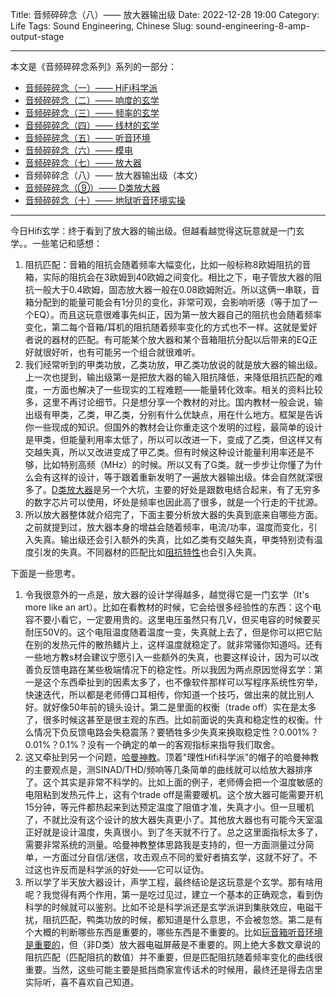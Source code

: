 Title: 音频碎碎念（八）—— 放大器输出级
Date: 2022-12-28 19:00
Category: Life
Tags: Sound Engineering, Chinese
Slug: sound-engineering-8-amp-output-stage


---

本文是《音频碎碎念系列》系列的一部分：

* [音频碎碎念（一）—— HiFi科学派](/sound-engineering-1-scientific-hifi.html)
* [音频碎碎念（二）—— 响度的玄学](/sound-engineering-2-loudness.html)
* [音频碎碎念（三）—— 频率的玄学](/sound-engineering-3-frequency.html)
* [音频碎碎念（四）—— 线材的玄学](/sound-engineering-4-cables.html)
* [音频碎碎念（五）—— 听音环境](/sound-engineering-5-environment.html)
* [音频碎碎念（六）—— 模电](/sound-engineering-6-analog-circuits.html)
* [音频碎碎念（七）—— 放大器](/sound-engineering-7-amplifiers.html)
* 音频碎碎念（八）—— 放大器输出级（本文）
* [音频碎碎念（⑨）—— D类放大器](/sound-engineering-9-class-d-amp.html)
* [音频碎碎念（十）—— 地狱听音环境实操](/sound-engineering-10-real-example.html)

---

今日Hifi玄学：终于看到了放大器的输出级。但越看越觉得这玩意就是一门玄学。。一些笔记和感想：

1. 阻抗匹配：音箱的阻抗会随着频率大幅变化，比如一般标称8欧姆阻抗的音箱，实际的阻抗会在3欧姆到40欧姆之间变化。相比之下，电子管放大器的阻抗一般大于0.4欧姆，固态放大器一般在0.08欧姆附近。所以这俩一串联，音箱分配到的能量可能会有1分贝的变化，非常可观，会影响听感（等于加了一个EQ）。而且这玩意很难事先纠正，因为第一放大器自己的阻抗也会随着频率变化，第二每个音箱/耳机的阻抗随着频率变化的方式也不一样。这就是爱好者说的器材的匹配。有可能某个放大器和某个音箱阻抗分配以后带来的EQ正好就很好听，也有可能另一个组合就很难听。
2. 我们经常听到的甲类功放，乙类功放，甲乙类功放说的就是放大器的输出级。上一次也提到，输出级第一是把放大器的输入阻抗降低，来降低阻抗匹配的难度，一方面也解决了一些现实的工程难题——能量转化效率。相关的资料比较多，这里不再讨论细节。只是想分享一个教材的对比。国内教材一般会说，输出级有甲类，乙类，甲乙类，分别有什么优缺点，用在什么地方。框架是告诉你一些现成的知识。但国外的教材会让你重走这个发明的过程，最简单的设计是甲类，但能量利用率太低了，所以可以改进一下，变成了乙类，但这样又有交越失真，所以又改进变成了甲乙类。但有时候这种设计能量利用率还是不够，比如特别高频（MHz）的时候。所以又有了G类。就一步步让你懂了为什么会有这样的设计，等于跟着重新发明了一遍放大器输出级。体会自然就深很多了。[D类放大器](/sound-engineering-9-class-d-amp.html)是另一个大坑，主要的好处是跟数电结合起来，有了无穷多的数字芯片可以使用，坏处是频率也因此高了很多，就是一个行走的干扰源。
3. 所以放大器整体就介绍完了，下面主要分析放大器的失真到底来自哪些方面。之前就提到过，放大器本身的增益会随着频率，电流/功率，温度而变化，引入失真。输出级还会引入额外的失真，比如乙类有交越失真，甲类特别烫有温度引发的失真。不同器材的匹配比如[阻抗特性](/sound-engineering-4-cables.html)也会引入失真。
    
下面是一些思考。

1. 令我很意外的一点是，放大器的设计学得越多，越觉得它是一门玄学（It's more like an art）。比如在看教材的时候，它会给很多经验性的东西：这个电容不要小看它，一定要用贵的。这里电压虽然只有几V，但买电容的时候要买耐压50V的。这个电阻温度随着温度一变，失真就上去了，但是你可以把它贴在别的发热元件的散热鳍片上，这样温度就稳定了。就非常骚你知道吗。还有一些地方教s材会建议宁愿引入一些额外的失真，也要这样设计，因为可以改善负反馈电路在某些极端情况下的稳定性。所以我因为两点原因觉得玄学：第一是这个东西牵扯到的因素太多了，也不像软件那样可以写程序系统性穷举，快速迭代，所以都是老师傅口耳相传，你知道一个技巧，做出来的就比别人好。就好像50年前的镜头设计。第二是里面的权衡（trade off）实在是太多了，很多时候这甚至是很主观的东西。比如前面说的失真和稳定性的权衡。什么情况下负反馈电路会失稳震荡？要牺牲多少失真来换取稳定性？0.001%？0.01%？0.1%？没有一个确定的单一的客观指标来指导我们取舍。
2. 这又牵扯到另一个问题，[哈曼神教](/sound-engineering-1-scientific-hifi.html)。顶着"理性Hifi科学派"的帽子的哈曼神教的主要观点是，测SINAD/THD/频响等几条简单的曲线就可以给放大器排序了。这个其实是非常不科学的。比如上面的例子，老师傅会把一个温度敏感的电阻粘到发热元件上，这有个trade off是需要暖机。这个放大器可能需要开机15分钟，等元件都热起来到达预定温度了阻值才准，失真才小。但一旦暖机了，不就比没有这个设计的放大器失真更小了。其他放大器也有可能今天室温正好就是设计温度，失真很小。到了冬天就不行了。总之这里面指标太多了，需要非常系统的测量。哈曼神教整体思路我是支持的，但一方面测量过分简单，一方面过分自信/迷信，攻击观点不同的爱好者搞玄学，这就不好了。不过这也许反而是科学派的好处——它可以证伪。
3. 所以学了半天放大器设计，声学工程，最终结论是这玩意是个玄学。那有啥用呢？我觉得有两个作用，第一是吃过见过，建立一个基本的正确观念，看到伪科学的时候就可以鉴别。比如不论是科学派还是玄学派讲到集肤效应，电磁干扰，阻抗匹配，鸭类功放的时候，都知道是什么意思，不会被忽悠。第二是有个大概的判断哪些东西是重要的，哪些东西是不重要的。比如[玩音箱听音环境是重要的](/sound-engineering-5-environment.html)，但（非D类）放大器电磁屏蔽是不重要的。网上绝大多数文章说的阻抗匹配（匹配阻抗的数值）并不重要，但是匹配阻抗随着频率变化的曲线很重要。当然，这些可能主要是抵挡商家宣传话术的时候用，最终还是得去店里实际听，喜不喜欢自己知道。